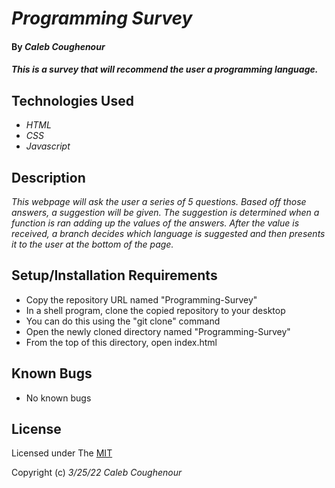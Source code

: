 # _Programming Survey_

#### By _**Caleb Coughenour**_

#### _This is a survey that will recommend the user a programming language._

## Technologies Used

* _HTML_
* _CSS_
* _Javascript_

## Description

_This webpage will ask the user a series of 5 questions. Based off those answers, a suggestion will be given. The suggestion is determined when a function is ran adding up the values of the answers. After the value is received, a branch decides which language is suggested and then presents it to the user at the bottom of the page._

## Setup/Installation Requirements

* Copy the repository URL named "Programming-Survey"
* In a shell program, clone the copied repository to your desktop
* You can do this using the "git clone" command
* Open the newly cloned directory named "Programming-Survey"
* From the top of this directory, open index.html

## Known Bugs

* No known bugs

## License

Licensed under The [MIT](LICENSE)

Copyright (c) _3/25/22_ _Caleb Coughenour_
